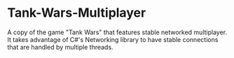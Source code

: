 # Tank-Wars-Multiplayer
A copy of the game "Tank Wars" that features stable networked multiplayer. It takes advantage of C#'s Networking library to have stable connections that are handled by multiple threads.  

